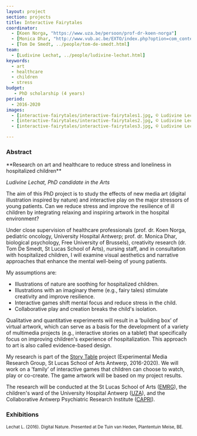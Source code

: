 ```yaml
---
layout: project
section: projects
title: Interactive Fairytales
coordinator:
  - [Koen Norga, "https://www.uza.be/persoon/prof-dr-koen-norga"]
  - [Monica Dhar, "http://www.vub.ac.be/EXTO/index.php?option=com_content&task=view&id=134"]
  - [Tom De Smedt, ../people/tom-de-smedt.html]
team:
  - [Ludivine Lechat, ../people/ludivine-lechat.html]
keywords:
  - art
  - healthcare
  - children
  - stress
budget:
   - PhD scholarship (4 years)
period:
  - 2016-2020
images:
  - [interactive-fairytales/interactive-fairytales1.jpg, © Ludivine Lechat]
  - [interactive-fairytales/interactive-fairytales2.jpg, © Ludivine Lechat]
  - [interactive-fairytales/interactive-fairytales3.jpg, © Ludivine Lechat]

---
```


<h3>Abstract</h3>
**Research on art and healthcare to reduce stress and loneliness in hospitalized children**

*Ludivine Lechat, PhD candidate in the Arts*

The aim of this PhD project is to study the effects of new media art (digital illustration inspired by nature) and interactive play on the major stressors of young patients. Can we reduce stress and improve the resilience of ill children by integrating relaxing and inspiring artwork in the hospital environment? 

Under close supervision of healthcare professionals (prof. dr. Koen Norga, pediatric oncology, University Hospital Antwerp; prof. dr. Monica Dhar, biological psychology, Free University of Brussels), creativity research (dr. Tom De Smedt, St Lucas School of Arts), nursing staff, and in consultation with hospitalized children, I will examine visual aesthetics and narrative approaches that enhance the mental well-being of young patients.

My assumptions are:
- Illustrations of nature are soothing for hospitalized children.
- Illustrations with an imaginary theme (e.g., fairy tales) stimulate creativity and improve resilience.
- Interactive games shift mental focus and reduce stress in the child.
- Collaborative play and creation breaks the child's isolation.

Qualitative and quantitative experiments will result in a ‘building box’ of virtual artwork, which can serve as a basis for the development of a variety of multimedia projects (e.g., interactive stories on a tablet) that specifically focus on improving children's experience of hospitalization. This approach to art is also called evidence-based design.

My research is part of the <a href="../projects/story-table.html">Story Table</a> project (Experimental Media Research Group, St Lucas School of Arts Antwerp, 2016-2020). We will work on a ’family’ of interactive games that children can choose to watch, play or co-create. The game artwork will be based on my project results. 

The research will be conducted at the St Lucas School of Arts (<a href="https://www.emrg.be">EMRG</a>), the children's ward of the University Hospital Antwerp (<a href="https://www.uza.be">UZA</a>), and the Collaborative Antwerp Psychiatric Research Institute (<a href="https://www.uantwerpen.be/en/rg/capri/">CAPRI</a>).

<h3>Exhibitions</h3>
<p class="cite"><small>Lechat L. (2016). Digital Nature. Presented at De Tuin van Heden, Plantentuin Meise, BE.</small></p>